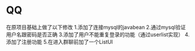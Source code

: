 # QQ
在原项目基础上做了以下修改
1.添加了连接mysql的javabean
2.通过mysql验证用户名跟密码是否正确
3.添加了用户不能重复登录的功能（通过userlist实现）
4.添加了注册功能
5.在进入群聊前加了一个ListUI
